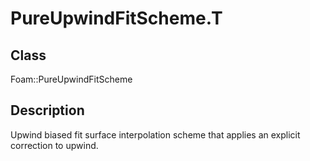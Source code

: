 # PureUpwindFitScheme.T 
## Class
Foam::PureUpwindFitScheme

## Description
Upwind biased fit surface interpolation scheme that applies an explicit
correction to upwind.

